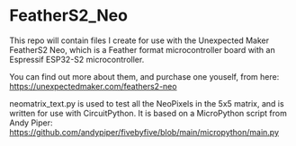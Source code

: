# FeatherS2_Neo

This repo will contain files I create for use with the Unexpected Maker FeatherS2 Neo, which is a Feather format microcontroller board with an Espressif ESP32-S2 microcontroller.

You can find out more about them, and purchase one youself, from here: https://unexpectedmaker.com/feathers2-neo

neomatrix_text.py is used to test all the NeoPixels in the 5x5 matrix, and is written for use with CircuitPython. It is based on a MicroPython script from Andy Piper: https://github.com/andypiper/fivebyfive/blob/main/micropython/main.py
